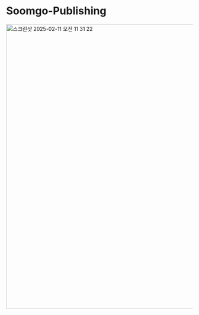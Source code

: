 # Soomgo-Publishing
<img width="768" alt="스크린샷 2025-02-11 오전 11 31 22" src="https://github.com/user-attachments/assets/88374df2-e321-4ec8-a903-12d898ba852c" />
